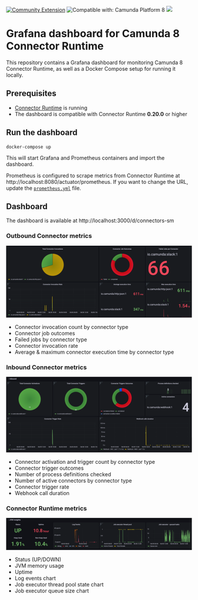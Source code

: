[![Community Extension](https://img.shields.io/badge/Community%20Extension-An%20open%20source%20community%20maintained%20project-FF4700)](https://github.com/camunda-community-hub/community)
![Compatible with: Camunda Platform 8](https://img.shields.io/badge/Compatible%20with-Camunda%20Platform%208-0072Ce)
[![](https://img.shields.io/badge/Lifecycle-Incubating-blue)](https://github.com/Camunda-Community-Hub/community/blob/main/extension-lifecycle.md#incubating-)

# Grafana dashboard for Camunda 8 Connector Runtime

This repository contains a Grafana dashboard for monitoring Camunda 8 Connector Runtime, as well
as a Docker Compose setup for running it locally.

## Prerequisites

- [Connector Runtime](https://github.com/camunda/connectors-bundle/tree/main/connector-runtime) is running
- The dashboard is compatible with Connector Runtime **0.20.0** or higher

## Run the dashboard

```shell
docker-compose up
```

This will start Grafana and Prometheus containers and import the dashboard.

Prometheus is configured to scrape metrics from Connector Runtime at http://localhost:8080/actuator/prometheus.
If you want to change the URL, update the [`prometheus.yml`](prometheus/prometheus.yml) file.

## Dashboard

The dashboard is available at http://localhost:3000/d/connectors-sm

### Outbound Connector metrics

![outbound connector metrics](img/dashboard-outbound.png)

- Connector invocation count by connector type
- Connector job outcomes
- Failed jobs by connector type
- Connector invocation rate
- Average & maximum connector execution time by connector type

### Inbound Connector metrics

![inbound connector metrics](img/dashboard_inbound.png)

- Connector activation and trigger count by connector type
- Connector trigger outcomes
- Number of process definitions checked
- Number of active connectors by connector type
- Connector trigger rate
- Webhook call duration

### Connector Runtime metrics

![connector_runtime_metrics](img/dashboard-runtime.png)

- Status (UP/DOWN)
- JVM memory usage
- Uptime
- Log events chart
- Job executor thread pool state chart
- Job executor queue size chart

